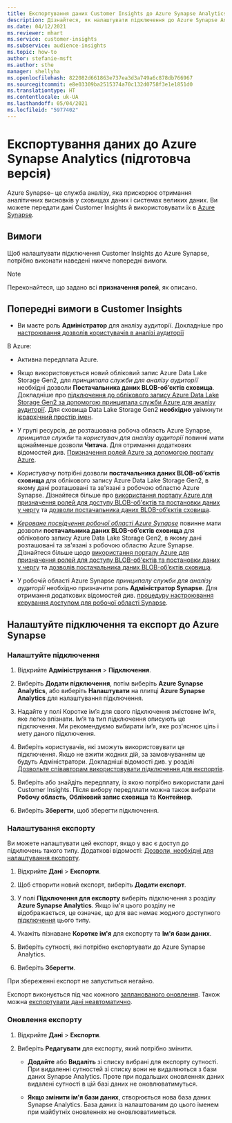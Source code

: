 ```yaml
---
title: Експортування даних Customer Insights до Azure Synapse Analytics
description: Дізнайтеся, як налаштувати підключення до Azure Synapse Analytics.
ms.date: 04/12/2021
ms.reviewer: mhart
ms.service: customer-insights
ms.subservice: audience-insights
ms.topic: how-to
author: stefanie-msft
ms.author: sthe
manager: shellyha
ms.openlocfilehash: 822082d661863e737ea3d3a749a6c878db766967
ms.sourcegitcommit: e8e03309ba2515374a70c132d0758f3e1e1851d0
ms.translationtype: HT
ms.contentlocale: uk-UA
ms.lasthandoff: 05/04/2021
ms.locfileid: "5977402"
---
```

# <a name="export-data-to-azure-synapse-analytics-preview"></a>Експортування даних до Azure Synapse Analytics (підготовча версія)

Azure Synapse– це служба аналізу, яка прискорює отримання аналітичних висновків у сховищах даних і системах великих даних. Ви можете передати дані Customer Insights й використовувати їх в [Azure Synapse](/azure/synapse-analytics/overview-what-is).

## <a name="prerequisites"></a>Вимоги

Щоб налаштувати підключення Customer Insights до Azure Synapse, потрібно виконати наведені нижче попередні вимоги.

> [!NOTE]
> Переконайтеся, що задано всі **призначення ролей**, як описано.  

## <a name="prerequisites-in-customer-insights"></a>Попередні вимоги в Customer Insights

* Ви маєте роль **Адміністратор** для аналізу аудиторії. Докладніше про [настроювання дозволів користувачів в аналізі аудиторії](permissions.md#assign-roles-and-permissions)

В Azure: 

- Активна передплата Azure.

- Якщо використовується новий обліковий запис Azure Data Lake Storage Gen2, для *принципала служби для аналізу аудиторії* необхідні дозволи **Постачальника даних BLOB-об’єктів сховища**. Докладніше про [підключення до облікового запису Azure Data Lake Storage Gen2 за допомогою принципала служби Azure для аналізу аудиторії](connect-service-principal.md). Для сховища Data Lake Storage Gen2 **необхідно** увімкнути [ієрархічний простір імен](/azure/storage/blobs/data-lake-storage-namespace).

- У групі ресурсів, де розташована робоча область Azure Synapse, *принципал служби* та *користувач для аналізу аудиторії* повинні мати щонайменше дозволи **Читача**. Для отримання додаткових відомостей див. [Призначення ролей Azure за допомогою порталу Azure](/azure/role-based-access-control/role-assignments-portal).

- *Користувачу* потрібні дозволи **постачальника даних BLOB-об’єктів сховища** для облікового запису Azure Data Lake Storage Gen2, в якому дані розташовані та зв'язані з робочою областю Azure Synapse. Дізнайтеся більше про [використання порталу Azure для призначення ролей для доступу BLOB-об'єктів та постановки даних у чергу](/azure/storage/common/storage-auth-aad-rbac-portal) та [дозволи постачальника даних BLOB-об’єктів сховища](/azure/role-based-access-control/built-in-roles#storage-blob-data-contributor).

- *[Кероване посвідчення робочої області Azure Synapse](/azure/synapse-analytics/security/synapse-workspace-managed-identity)* повинне мати дозволи **постачальника даних BLOB-об’єктів сховища** для облікового запису Azure Data Lake Storage Gen2, в якому дані розташовані та зв'язані з робочою областю Azure Synapse. Дізнайтеся більше щодо [використання порталу Azure для призначення ролей для доступу BLOB-об'єктів та постановки даних у чергу](/azure/storage/common/storage-auth-aad-rbac-portal) та [дозволів постачальника даних BLOB-об’єктів сховища](/azure/role-based-access-control/built-in-roles#storage-blob-data-contributor).

- У робочій області Azure Synapse *принципалу служби для аналізу аудиторії* необхідно призначити роль **Адміністратор Synapse**. Для отримання додаткових відомостей див. [процедуру настроювання керування доступом для робочої області Synapse](/azure/synapse-analytics/security/how-to-set-up-access-control).

## <a name="set-up-the-connection-and-export-to-azure-synapse"></a>Налаштуйте підключення та експорт до Azure Synapse

### <a name="configure-a-connection"></a>Налаштуйте підключення

1. Відкрийте **Адміністрування** > **Підключення**.

1. Виберіть **Додати підключення**, потім виберіть **Azure Synapse Analytics**, або виберіть **Налаштувати** на плитці **Azure Synapse Analytics** для налаштування підключення.

1. Надайте у полі Коротке ім’я для свого підключення змістовне ім'я, яке легко впізнати. Ім’я та тип підключення описують це підключення. Ми рекомендуємо вибирати ім’я, яке роз'яснює ціль і мету даного підключення.

1. Виберіть користувачів, які зможуть використовувати це підключення. Якщо не вжити жодних дій, за замовчуванням це будуть Адміністратори. Докладніші відомості див. у розділі [Дозвольте співавторам використовувати підключення для експортів](connections.md#allow-contributors-to-use-a-connection-for-exports).

1. Виберіть або знайдіть передплату, із якою потрібно використати дані Customer Insights. Після вибору передплати можна також вибрати **Робочу область**, **Обліковий запис сховища** та **Контейнер**.

1. Виберіть **Зберегти**, щоб зберегти підключення.

### <a name="configure-an-export"></a>Налаштування експорту

Ви можете налаштувати цей експорт, якщо у вас є доступ до підключень такого типу. Додаткові відомості: [Дозволи, необхідні для налаштування експорту](export-destinations.md#set-up-a-new-export).

1. Відкрийте **Дані** > **Експорти**.

1. Щоб створити новий експорт, виберіть **Додати експорт**.

1. У полі **Підключення для експорту** виберіть підключення з розділу **Azure Synapse Analytics**. Якщо ім'я цього розділу не відображається, це означає, що для вас немає жодного доступного [підключення](connections.md) цього типу.

1. Укажіть пізнаване **Коротке ім'я** для експорту та **Ім'я бази даних**.

1. Виберіть сутності, які потрібно експортувати до Azure Synapse Analytics.

1. Виберіть **Зберегти**.

При збереженні експорт не запуститься негайно.

Експорт виконується під час кожного [запланованого оновлення](system.md#schedule-tab). Також можна [експортувати дані неавтоматично](export-destinations.md#run-exports-on-demand).

### <a name="update-an-export"></a>Оновлення експорту

1. Відкрийте **Дані** > **Експорти**.

1. Виберіть **Редагувати** для експорту, який потрібно змінити.

   - **Додайте** або **Видаліть** зі списку вибрані для експорту сутності. При видаленні сутностей зі списку вони не видаляються з бази даних Synapse Analytics. Проте при подальших оновленнях даних видалені сутності в цій базі даних не оновлюватимуться.

   - **Якщо змінити ім'я бази даних**, створюється нова база даних Synapse Analytics. База даних із налаштованим до цього іменем при майбутніх оновленнях не оновлюватиметься.

